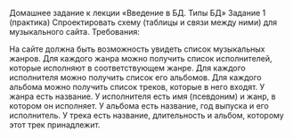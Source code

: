 Домашнее задание к лекции «Введение в БД. Типы БД»
Задание 1 (практика)
Спроектировать схему (таблицы и связи между ними) для музыкального сайта. Требования:

На сайте должна быть возможность увидеть список музыкальных жанров.
Для каждого жанра можно получить список исполнителей, которые исполняют в соответствующем жанре.
Для каждого исполнителя можно получить список его альбомов.
Для каждого альбома можно получить список треков, которые в него входят.
У жанра есть название.
У исполнителя есть имя (псевдоним) и жанр, в котором он исполняет.
У альбома есть название, год выпуска и его исполнитель.
У трека есть название, длительность и альбом, которому этот трек принадлежит.
